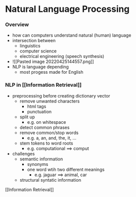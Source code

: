 # Natural Language Processing
### Overview
+ how can computers understand natural (human) language
+  intersection between
	+ linguistics
	+ computer science
	+ electrical engineering (speech synthesis)
+ ![[Pasted image 20220425144557.png]]
+ NLP is language depending
	+ most progess made for English

### NLP in [[Information Retrieval]]
+ preprocessing before creating dictionary vector
	+ remove unwanted characters
		+ html tags
		+ punctuation
	+ split up
		+ e.g. on whitespace
	+ detect common phrases
	+ remove common/stop words
		+ e.g. a, an, and, the, it, ...
	+ stem tokens to word roots
		+ e.g. computational ==> comput
+ challenges
	+ semantic information
		+ synonyms
		+ one word wtih two different meanings
			+ e.g. jaguar ==> animal, car
	+ structural syntatic information 


[[Information Retrieval]]
